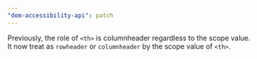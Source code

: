 ```yaml
---
"dom-accessibility-api": patch
---
```


Previously, the role of `<th>` is columnheader regardless to the scope value.
It now treat as `rowheader` or `columnheader` by the scope value of `<th>`.
